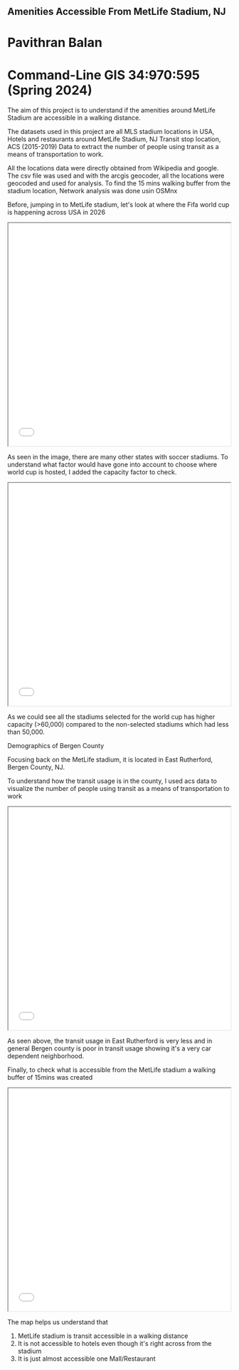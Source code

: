 ## Amenities Accessible From MetLife Stadium, NJ
# Pavithran Balan
# Command-Line GIS 34:970:595 (Spring 2024)

The aim of this project is to understand if the amenities around MetLife Stadium are accessible in a walking distance. 

The datasets used in this project are all MLS stadium locations in USA, Hotels and restaurants around MetLife Stadium, NJ Transit stop location, ACS (2015-2019) Data to extract the number of people using transit as a means of transportation to work. 

All the locations data were directly obtained from Wikipedia and google. The csv file was used and with the arcgis geocoder, all the locations were geocoded and used for analysis. To find the 15 mins walking buffer from the stadium location, Network analysis was done usin OSMnx

Before, jumping in to MetLife stadium, let's look at where the Fifa world cup is happening across USA in 2026

<iframe src="ok.jpg"height="500" width="500"></iframe>

As seen in the image, there are many other states with soccer stadiums. To understand what factor would have gone into account to choose where world cup is hosted, I added the capacity factor to check.

<iframe src="final_stadiums.html" height="500" width="500"></iframe>

As we could see all the stadiums selected for the world cup has higher capacity (>60,000) compared to the non-selected stadiums which had less than 50,000. 

Demographics of Bergen County

Focusing back on the MetLife stadium, it is located in East Rutherford, Bergen County, NJ.

To understand how the transit usage is in the county, I used acs data to visualize the number of people using transit as a means of transportation to work

<iframe src="ok2.jpg "height="500" width="500""></iframe>

As seen above, the transit usage in East Rutherford is very less and in general Bergen county is poor in transit usage showing it's a very car dependent neighborhood. 

Finally, to check what is accessible from the MetLife stadium a walking buffer of 15mins was created 

<iframe src="final_metlife.html" height="500" width="500"></iframe>

The map helps us understand that
  1. MetLife stadium is transit accessible in a walking distance
  2. It is not accessible to hotels even though it's right across from the stadium
  3. It is just almost accessible one Mall/Restaurant
